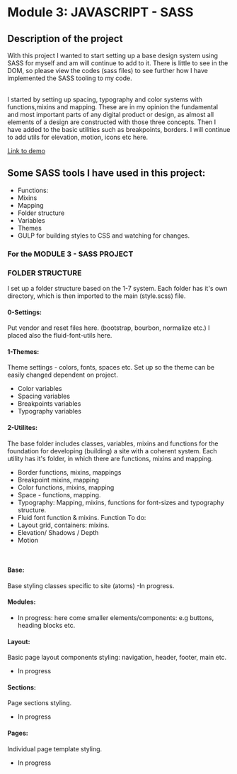# Module 3: JAVASCRIPT - SASS

## Description of the project

With this project I wanted to start setting up a base design system using SASS for myself and am will continue to add to it. There is little to see in the DOM, so please view the codes (sass files) to see further how I have implemented the SASS tooling to my code. 

<br>
I started by setting up spacing, typography and color systems with functions,mixins and mapping. These are in my opinion the fundamental and most important parts of any digital product or design, as almost all elements of a design are constructed with those three concepts.
Then I have added to the basic utilities such as breakpoints, borders. 
I will continue to add utils for elevation, motion, icons etc here.
<br>

[Link to demo](https://av-sass-tooling-ds.netlify.app/)

## Some SASS tools I have used in this project:
- Functions: 
- Mixins
- Mapping
- Folder structure
- Variables
- Themes
- GULP for building styles to CSS and watching for changes.

### For the MODULE 3 - SASS PROJECT


### FOLDER STRUCTURE
I set up a folder structure based on the 1-7 system. Each folder
has it's own directory, which is then imported to the main (style.scss) file.

#### 0-Settings:
Put vendor and reset files here. (bootstrap, bourbon, normalize etc.)
I placed also the fluid-font-utils here.
<br>

#### 1-Themes:
Theme settings - colors, fonts, spaces etc. Set up so the theme can be easily changed dependent on project.
<br>
- Color variables
- Spacing variables
- Breakpoints variables
- Typography variables

#### 2-Utilites:
The base folder includes classes, variables, mixins and functions for the foundation for developing (building) a site with a coherent system. Each utility has it's folder, in which there are functions, mixins and mapping.
<br>
- Border functions, mixins, mappings
- Breakpoint mixins, mapping
- Color functions, mixins, mapping
- Space - functions, mapping.
- Typography: Mapping, mixins, functions for font-sizes and typography structure. 
- Fluid font function & mixins. Function
To do:
- Layout grid, containers: mixins.
- Elevation/ Shadows / Depth
- Motion
<br>

#### Base:
Base styling classes specific to site (atoms)
  -In progress.
<br>

#### Modules:
- In progress: here come smaller elements/components:
e.g buttons, heading blocks etc.

#### Layout:
Basic page layout components styling: navigation, header, footer, main etc.
- In progress

#### Sections:
Page sections styling.
- In progress

#### Pages:
Individual page template styling.
- In progress
